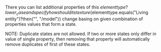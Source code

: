 There you can list additional properties of this ${elementtype?lower_case} and specify how should its
texture${elementtype.equals("Living entity")?then("", "/model")} change basing on given combination of properties values
that form a state.

NOTE: Duplicate states are not allowed. If two or more states only differ in value of single property, then removing
that property will automatically remove duplicates of first of these states.